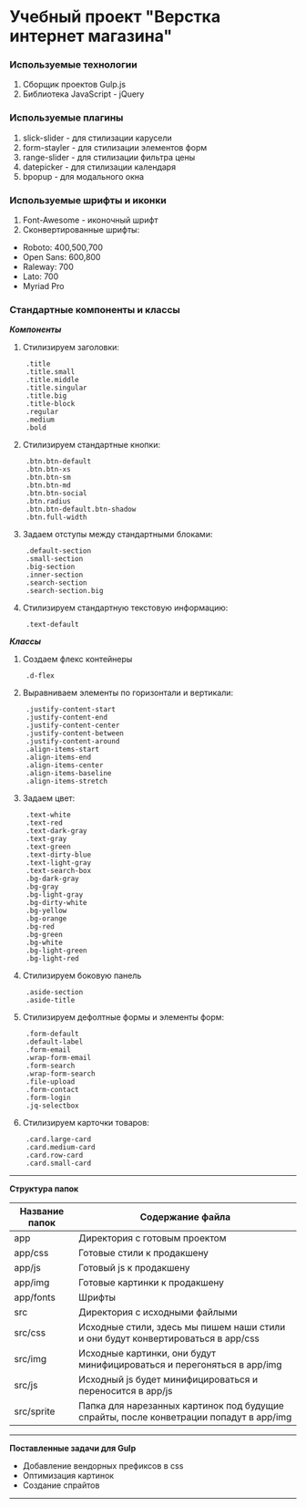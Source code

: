Учебный проект "Верстка интернет магазина"
================================

### Используемые технологии

1. Сборщик проектов Gulp.js
2. Библиотека JavaScript - jQuery

### Используемые плагины

1. slick-slider - для стилизации карусели
2. form-stayler - для стилизации элементов форм
3. range-slider - для стилизации фильтра цены
4. datepicker - для стилизации календаря
5. bpopup - для модального окна


### Используемые шрифты и иконки

1. Font-Awesome - иконочный шрифт 
2. Сконвертированные шрифты: 
- Roboto: 400,500,700
- Open Sans: 600,800
- Raleway: 700
- Lato: 700
- Myriad Pro

### Стандартные компоненты и классы

***Компоненты***
1. Стилизируем заголовки:
```
    .title 
    .title.small
    .title.middle
    .title.singular
    .title.big
    .title-block
    .regular
    .medium
    .bold
```
2. Стилизируем стандартные кнопки:
```
    .btn.btn-default
    .btn.btn-xs
    .btn.btn-sm
    .btn.btn-md
    .btn.btn-social
    .btn.radius
    .btn.btn-default.btn-shadow
    .btn.full-width
```
3. Задаем отступы между стандартными блоками:
```
    .default-section
    .small-section
    .big-section
    .inner-section
    .search-section
    .search-section.big
```
4. Стилизируем стандартную текстовую информацию:
```
    .text-default
```

***Классы***
1. Создаем флекс контейнеры
```
    .d-flex
```
2. Выравниваем элементы по горизонтали и вертикали:
```
    .justify-content-start
    .justify-content-end
    .justify-content-center
    .justify-content-between
    .justify-content-around
    .align-items-start
    .align-items-end
    .align-items-center
    .align-items-baseline
    .align-items-stretch
```
3. Задаем цвет:
```
    .text-white
    .text-red
    .text-dark-gray
    .text-gray
    .text-green
    .text-dirty-blue
    .text-light-gray
    .text-search-box
    .bg-dark-gray
    .bg-gray
    .bg-light-gray
    .bg-dirty-white
    .bg-yellow
    .bg-orange
    .bg-red
    .bg-green
    .bg-white
    .bg-light-green
    .bg-light-red
```
4. Стилизируем боковую панель
```
    .aside-section
    .aside-title
```
5. Стилизируем дефолтные формы и элементы форм:
```
    .form-default
    .default-label
    .form-email
    .wrap-form-email
    .form-search
    .wrap-form-search
    .file-upload
    .form-contact
    .form-login
    .jq-selectbox
```
6. Стилизируем карточки товаров:
```
    .card.large-card
    .card.medium-card
    .card.row-card
    .card.small-card
```
---

**Структура папок**

Название папок  | Содержание файла
----------------|----------------------
app             | Директория с готовым проектом
app/css         | Готовые стили к продакшену
app/js          | Готовый js к продакшену
app/img         | Готовые картинки к продакшену
app/fonts       | Шрифты
src             | Директория с исходными файлыми
src/css         | Исходные стили, здесь мы пишем наши стили и они будут конвертироваться в app/css
src/img         | Исходные картинки, они будут минифицироваться и перегоняться в app/img
src/js          | Исходный js будет минифицироваться и переносится в app/js
src/sprite      | Папка для нарезанных картинок под будущие спрайты, после конветрации попадут в app/img

---

**Поставленные задачи для Gulp**
* Добавление вендорных префиксов в css
* Оптимизация картинок
* Создание спрайтов

---
